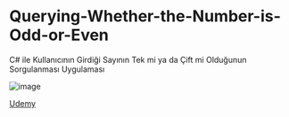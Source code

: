 # Querying-Whether-the-Number-is-Odd-or-Even
C# ile Kullanıcının Girdiği Sayının Tek mi ya da Çift mi Olduğunun Sorgulanması Uygulaması

![image](https://github.com/aliylmztr/MiniATM/assets/123991935/3fa5e9fc-1204-4dc2-909d-299d60362699)

<a href="https://www.udemy.com/">Udemy </a>
